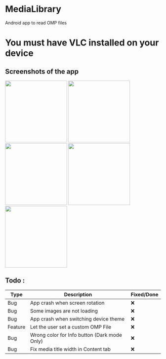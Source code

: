 # MediaLibrary
 Android app to read OMP files
 
# You must have VLC installed on your device

## Screenshots of the app

<div style="overflow: hidden; display: inline-block;">
<img src="https://i.ibb.co/hZX5XG9/Screenshot-20210620-131031.png" width="200px">
<img src="https://i.ibb.co/2ZyKGGd/Screenshot-20210620-131037.png" width="200px">
<img src="https://i.ibb.co/4dG3n0v/Screenshot-20210620-131059.png" width="200px">
<img src="https://i.ibb.co/3BbX7Dx/Screenshot-20210620-131105.png" width="200px">
<img src="https://i.ibb.co/kGHZ602/Screenshot-20210620-131136.png" width="200px">
</div>



## Todo :

| Type 	| Description                    	      | Fixed/Done 	|
|------	|-------------------------------------- |-------	|
| Bug  	| App crash when screen rotation 	      | ❌     |
| Bug  	| Some images are not loading    	      | ❌     |
| Bug  	| App crash when switching device theme | ❌     |
| Feature | Let the user set a custom OMP File | ❌     |
| Bug | Wrong color for Info button (Dark mode Only) | ❌     |
| Bug | Fix media title width in Content tab | ❌     |


